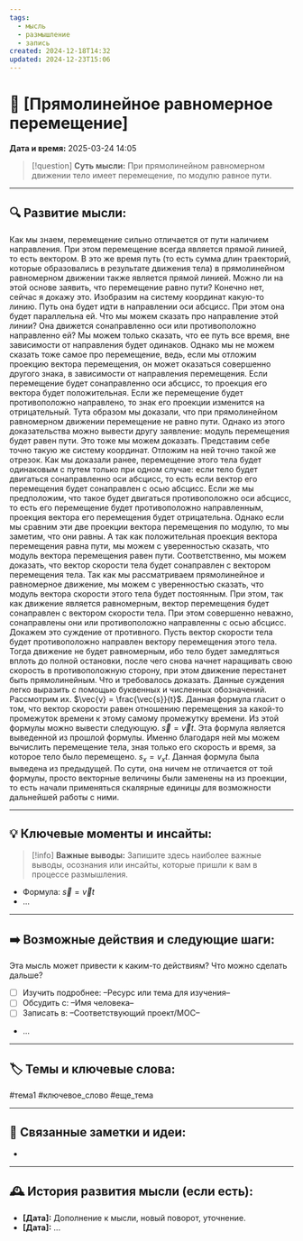 ```yaml
---
tags:
  - мысль
  - размышление
  - запись
created: 2024-12-18T14:32
updated: 2024-12-23T15:06
---
```


# 💭  [Прямолинейное равномерное перемещение]

**Дата и время:** 2025-03-24 14:05

> [!question] **Суть мысли:**
> При прямолинейном равномерном движении тело имеет перемещение, по модулю равное пути. 

---

## 🔍 Развитие мысли:

Как мы знаем, перемещение сильно отличается от пути наличием направления. При этом перемещение всегда является прямой линией, то есть вектором. В это же время путь (то есть сумма длин траекторий, которые образовались в результате движения тела) в прямолинейном равномерном движении также является прямой линией. Можно ли на этой основе заявить, что перемещение равно пути? Конечно нет, сейчас я докажу это.
Изобразим на систему координат какую-то линию. Путь она будет идти в направлении оси абсцисс. При этом она будет параллельна ей. Что мы можем сказать про направление этой линии? Она движется сонаправленно оси или противоположно направленно ей? Мы можем только сказать, что ее путь все время, вне зависимости от направления будет одинаков. Однако мы не можем сказать тоже самое про перемещение, ведь, если мы отложим проекцию вектора перемещения, он может оказаться совершенно другого знака, в зависимости от направления перемещения. Если перемещение будет сонаправленно оси абсцисс, то проекция его вектора будет положительная. Если же перемещение будет противоположно направлено, то знак его проекции изменится на отрицательный. Тута образом мы доказали, что при прямолинейном равномерном движении перемещение не равно пути. Однако из этого доказательства можно вывести другу заявление: модуль перемещения будет равен пути. Это тоже мы можем доказать. 
Представим себе точно такую же систему координат. Отложим на ней точно такой же отрезок. Как мы доказали ранее, перемещение этого тела будет одинаковым с путем только при одном случае: если тело будет двигаться сонаправленно оси абсцисс, то есть если вектор его перемещения будет сонаправлен с осью абсцисс. Если же мы предположим, что такое будет двигаться противоположно оси абсцисс, то есть его перемещение будет противоположно направленным, проекция вектора его перемещения будет отрицательна. Однако если мы сравним эти две проекции вектора перемещения по модулю, то мы заметим, что они равны. А так как положительная проекция вектора перемещения равна пути, мы можем с уверенностью сказать, что модуль вектора перемещения равен пути. 
Соответственно, мы можем доказать, что вектор скорости тела будет сонаправлен с вектором перемещения тела.
Так как мы рассматриваем прямолинейное и равномерное движение, мы можем с уверенностью сказать, что модуль вектора скорости этого тела будет постоянным. При этом, так как движение является равномерным, вектор перемещения будет сонаправлен с вектором скорости тела. При этом совершенно неважно, сонаправлены они или противоположно направленны с осью абсцисс. Докажем это суждение от противного. Пусть вектор скорости тела будет противоположно направлен вектору перемещения этого тела. Тогда движение не будет равномерным, ибо тело будет замедляться вплоть до полной остановки, после чего снова начнет наращивать свою скорость в противоположную сторону, при этом движение перестанет быть прямолинейным. Что и требовалось доказать.
Данные суждения легко выразить с помощью буквенных и численных обозначений. Рассмотрим их. 
$\vec{v} = \frac{\vec{s}}{t}$. Данная формула гласит о том, что вектор скорости равен отношению перемещения за какой-то промежуток времени к этому самому промежутку времени. Из этой формулы можно вывести следующую. 
$\vec{s}= \vec{v}t$. Эта формула является выведенной из прошлой формулы. Именно благодаря ней мы можем вычислить перемещение тела, зная только его скорость и время, за которое тело было перемещено.
$s_x=v_xt$. Данная формула была выведена из предыдущей. По сути, она ничем не отличается от той формулы, просто векторные величины были заменены на из проекции, то есть начали применяться скалярные единицы для возможности дальнейшей работы с ними.

---

## 💡 Ключевые моменты и инсайты:

> [!info] **Важные выводы:**
> Запишите здесь наиболее важные выводы, осознания или инсайты, которые пришли к вам в процессе размышления.

- Формула: $\vec{s}=\vec{v}t$
- ...

---

## ➡️ Возможные действия и следующие шаги:

Эта мысль может привести к каким-то действиям? Что можно сделать дальше?

- [ ] Изучить подробнее: –Ресурс или тема для изучения–
- [ ] Обсудить с: –Имя человека–
- [ ] Записать в: –Соответствующий проект/MOC–
- ...

---

## 🏷️ Темы и ключевые слова:

#тема1 #ключевое_слово #еще_тема

---

## 🔄 Связанные заметки и идеи:

- 

---

## 🕰️ История развития мысли (если есть):

* **[Дата]:**  Дополнение к мысли, новый поворот, уточнение.
* **[Дата]:**  ...